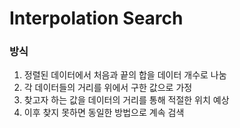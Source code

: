 # Interpolation Search
### 방식
1. 정렬된 데이터에서 처음과 끝의 합을 데이터 개수로 나눔
2. 각 데이터들의 거리를 위에서 구한 값으로 가정
3. 찾고자 하는 값을 데이터의 거리를 통해 적절한 위치 예상
4. 이후 찾지 못하면 동일한 방법으로 계속 검색
